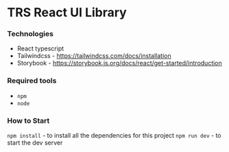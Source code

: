 # TRS React UI Library

### Technologies
- React typescript
- Tailwindcss - https://tailwindcss.com/docs/installation
- Storybook - https://storybook.js.org/docs/react/get-started/introduction

### Required tools
- `npm` 
- `node`

### How to Start 
 `npm install` - to install all the  dependencies for this project
 `npm run dev` - to start the dev server